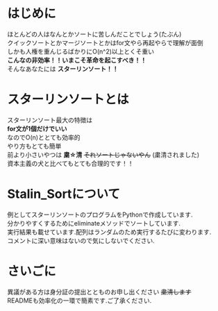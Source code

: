 # はじめに
ほとんどの人はなんとかソートに苦しんだことでしょう(たぶん)
<br> クイックソートとかマージソートとかはfor文やら再起やらで理解が面倒
<br> しかも人権を重んじるばかりにO(n^2)以上とくそ重い
<br> __こんなの非効率！！いまこそ革命を起こすべき！！__
<br> そんなあなたには __スターリンソート！！__

# スターリンソートとは
スターリンソート最大の特徴は
<br> __for文が1個だけでいい__
<br> なのでO(n)ととても効率的
<br> やり方もとても簡単
<br> 前より小さいやつは __粛☆清__ ~~それソートじゃないやん~~ (粛清されました)
<br> 資本主義の犬と比べてもとても合理的です！！

# Stalin_Sortについて
例としてスターリンソートのプログラムをPythonで作成しています.
<br> 分かりやすくするためにeliminateメソッドでソートしています.
<br> 実行結果も載せています.配列はランダムのため実行するたびに変わります.
<br> コメントに深い意味はないので気にしないでください.

# さいごに
異議がある方は身分証の提出ととものお申し出ください ~~粛清します~~
<br> READMEも効率化の一環で簡素です.ご了承ください.

